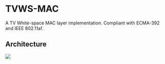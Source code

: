 # TVWS-MAC
A TV White-space MAC layer implementation. Compliant with ECMA-392 and IEEE 802.11af.


## Architecture

![](https://i.imgur.com/rvCbRjS.png)
